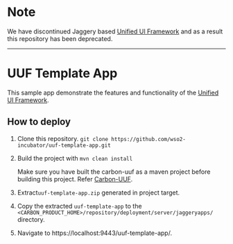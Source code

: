 # Note
We have discontinued Jaggery based [Unified UI Framework](https://github.com/wso2/carbon-uuf/tree/js-master) and as a result this repository has been deprecated.
***

# UUF Template App
This sample app demonstrate the features and functionality of the
[Unified UI Framework](https://github.com/wso2/carbon-uuf/tree/js-master).

## How to deploy

1. Clone this repository. `git clone https://github.com/wso2-incubator/uuf-template-app.git`

2. Build the project with `mvn clean install`
  
   Make sure you have built the carbon-uuf  as a maven project before building this project. 
   Refer [Carbon-UUF](https://github.com/ChamNDeSilva/carbon-uuf/blob/master/README.md).

3. Extract`uuf-template-app.zip` generated in project target.

4. Copy the extracted `uuf-template-app` to the `<CARBON_PRODUCT_HOME>/repository/deployment/server/jaggeryapps/` 
   directory.
   
5. Navigate to https://localhost:9443/uuf-template-app/.
